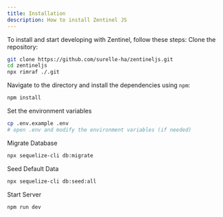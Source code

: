 ```yaml
---
title: Installation
description: How to install Zentinel JS
---
```


To install and start developing with Zentinel, follow these steps:
Clone the repository:
```bash 
git clone https://github.com/surelle-ha/zentineljs.git
cd zentineljs
npx rimraf ./.git
```
Navigate to the directory and install the dependencies using `npm`:
```bash 
npm install
```
Set the environment variables
```bash
cp .env.example .env
# open .env and modify the environment variables (if needed)
```
Migrate Database
```bash 
npx sequelize-cli db:migrate
```
Seed Default Data
```bash 
npx sequelize-cli db:seed:all
```
Start Server
```bash
npm run dev
```